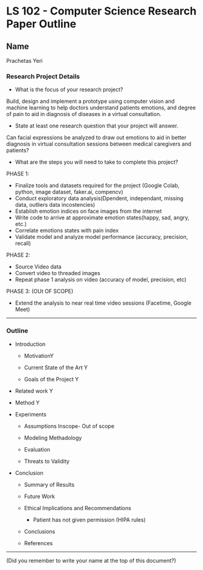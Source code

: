 # LS 102 - Computer Science Research Paper Outline

## Name

Prachetas Yeri

### Research Project Details

* What is the focus of your research project?

Build, design and implement a prototype using computer vision and machine learning to help doctors understand patients emotions, and degree of pain to aid in diagnosis of diseases in a virtual consultation.

* State at least one research question that your project will answer.

Can facial expressions be analyzed to draw out emotions to aid in better diagnosis in virtual consultation sessions between medical caregivers and patients?


* What are the steps you will need to take to complete this project?

PHASE 1:

- Finalize tools and datasets required for the project (Google Colab, python, image dataset, faker.ai, compencv)
- Conduct exploratory data analysis(Dpendent, independant, missing data, outliers data incostencies)
- Establish emotion indices on face images from the internet
- Write code to arrive at approximate emotion states(happy, sad, angry, etc.)
- Correlate emotions states with pain index
- Validate model and analyze model performance (accuracy, precision, recall)

PHASE 2:
- Source Video data
- Convert video to threaded images
- Repeat phase 1 analysis on video (accuracy of model, precision, etc)

PHASE 3: (OUt OF SCOPE)
- Extend the analysis to near real time video sessions (Facetime, Google Meet)


---

### Outline

* Introduction 

     + MotivationY

     + Current State of the Art Y

     + Goals of the Project Y

* Related work Y

* Method Y

* Experiments
     + Assumptions Inscope- Out of scope
     
     + Modeling Methadology 

     + Evaluation

     + Threats to Validity

* Conclusion

     + Summary of Results

     + Future Work

     + Ethical Implications and Recommendations
          - Patient has not given permission (HIPA rules)

     + Conclusions

     + References

---

(Did you remember to write your name at the top of this document?)

